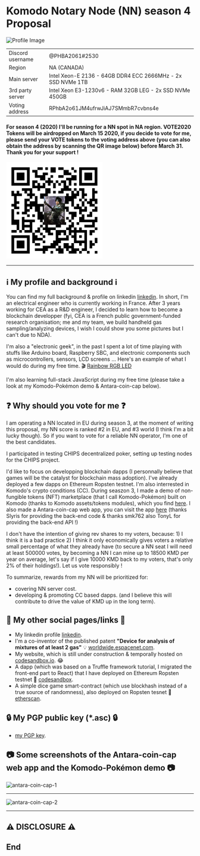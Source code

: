 # Komodo Notary Node (NN) season 4 Proposal


![Profile Image](https://i.pinimg.com/236x/e0/c6/5f/e0c65f4c027454ab7ee2fe02a8a42bcd--dynasty-warriors-lee-joon.jpg)

|					|				|
| -----------------	| ------------- |
|Discord username 	| @PHBA2061#2530 |
|Region 			| NA (CANADA)|
|Main server    	| Intel Xeon-E 2136 - 64GB DDR4 ECC 2666MHz - 2x SSD NVMe 1TB |
|3rd party server 	| Intel Xeon E3-1230v6 - RAM 32GB LEG - 2x SSD NVMe 450GB |
|Voting address 	| RPhbA2o61JM4ufrwJiAJ7SMmbR7cvbns4e |




#### For season 4 (2020) I'll be running for a NN spot in NA region. VOTE2020 Tokens will be airdropped on March 15 2020, if you decide to vote for me, please send your VOTE tokens to the voting address above (you can also obtain the address by scanning the QR image below) before March 31. Thank you for your support !




![QR voting address](https://raw.githubusercontent.com/NOCTLJRNE/Commands-Testing/master/qr-code%20RPhbA2o61JM4ufrwJiAJ7SMmbR7cvbns4e%20200.png)

---

## :information_source: My profile and background :information_source:

You can find my full background & profile on linkedin [linkedin](https://www.linkedin.com/in/bao-an-pham-ho-b04814a3/). In short, I'm an electrical engineer who is currently working in France. After 3 years working for CEA as a R&D engineer, I decided to learn how to become a blockchain developper (fyi, CEA is a French public government-funded research organisation; me and my team, we build handheld gas sampling/analyzing devices, I wish I could show you some pictures but I can't due to NDA).

I'm also a "electronic geek", in the past I spent a lot of time playing with stuffs like Arduino board, Raspberry SBC, and electronic components such as microcontrollers, sensors, LCD screens ... Here's an example of what I would do during my free time. :clapper: [Rainbow RGB LED](https://youtu.be/YA9X3_JJ8hM) 

I'm also learning full-stack JavaScript during my free time (please take a look at my Komodo-Pokémon demo & Antara-coin-cap below).


## :question: Why should you vote for me :question:

I am operating a NN located in EU during season 3, at the moment of writing this proposal, my NN score is ranked #2 in EU, and #3 world (I think I'm a bit lucky though). So if you want to vote for a reliable NN operator, I'm one of the best candidates.

I participated in testing CHIPS decentralized poker, setting up testing nodes for the CHIPS project. 

I'd like to focus on developping blockchain dapps (I personnally believe that games will be the catalyst for blockchain mass adoption). I've already deployed a few dapps on Ethereum Ropsten testnet. I'm also interrested in Komodo's crypto conditions (CC). During seaszon 3, I made a demo of non-fungible tokens (NFT) marketplace (that I call Komodo-Pokémon) built on Komodo (thanks to Komodo assets/tokens modules), which you find [here](https://github.com/NOCTLJRNE/Komodo-Pokemon/tree/dex). I also made a Antara-coin-cap web app, you can visit the app [here](http://antara-coin-cap.herokuapp.com/coinCap) (thanks Slyris for providing the back-end code & thanks smk762 also TonyL for providing the back-end API !)  
 
I don't have the intention of giving rev shares to my voters, because: 1) I think it is a bad practice 2) I think it only economically gives voters a relative small percentage of what they already have (to secure a NN seat I will need at least 500000 votes, by becoming a NN I can mine up to 18500 KMD per year on average, let's say if I give 10000 KMD back to my voters, that's only 2% of their holdings!). Let us vote responsibly !

To summarize, rewards from my NN will be prioritized for: 
- covering NN server cost. 
- developing & promoting CC based dapps. (and I believe this will contribute to drive the value of KMD up in the long term).

## :link: My other social pages/links :link:
- My linkedin profile [linkedin](https://www.linkedin.com/in/bao-an-pham-ho-b04814a3/).
- I'm a co-inventor of the published patent **"Device for analysis of mixtures of at least 2 gas"** :bulb: [worldwide.espacenet.com](https://worldwide.espacenet.com/publicationDetails/biblio?CC=US&NR=2017016840&KC=A1).
- My website, which is still under construction & temporally hosted on [codesandbox.io](https://64n60p245n.codesandbox.io/). :joy:
- A dapp (which was based on a Truffle framework tutorial, I migrated the front-end part to React) that I have deployed on Ethereum Ropsten testnet :dog: [codesandbox](https://jz0060zrmy.codesandbox.io/).
- A simple dice game smart-contract (which use blockhash instead of a true source of randomness), also deployed on Ropsten tesnet :game_die: [etherscan](https://ropsten.etherscan.io/address/0xb5a5734ba7198a2283730bc998f8af56408ca06d#code).

## :lock: My PGP public key (*.asc) :lock:
- [my PGP key](https://github.com/NOCTLJRNE/NotaryNodes/blob/master/season4/candidates/phba2061/my-pgp-key.txt).

## :camera: Some screenshots of the Antara-coin-cap web app and the Komodo-Pokémon demo :camera:
![antara-coin-cap-1](https://raw.githubusercontent.com/NOCTLJRNE/NotaryNodes/master/season4/candidates/phba2061/img/antara-coin-cap-1.JPG)

---
![antara-coin-cap-2](https://raw.githubusercontent.com/NOCTLJRNE/NotaryNodes/master/season4/candidates/phba2061/img/antara-coin-cap-2.JPG)

--- 

## :warning: DISCLOSURE :warning:

## End